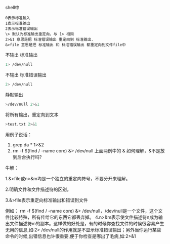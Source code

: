 shell中

```
0表示标准输入
1表示标准输出
2表示标准错误输出
\> 默认为标准输出重定向，与 1> 相同
2>&1 意思是把 标准错误输出 重定向到 标准输出.
&>file 意思是把 标准输出 和 标准错误输出 都重定向到文件file中
```



不输出 标准输出

```bash
1> /dev/null
```

不输出 标准错误输出

```bash
2> /dev/null
```

静默输出

```bash
>/dev/null 2>&1
```

将所有输出，重定向到文本

```bash
>test.txt 2>&1
```



用例子说话：

1. grep da * 1>&2 
2. rm -f $(find / -name core) &> /dev/null
上面两例中的 & 如何理解，&不是放到后台执行吗?

牛解：

1.&>file或n>&m均是一个独立的重定向符号，不要分开来理解。

2.明确文件和文件描述符的区别。

3.&>file表示重定向标准输出和错误到文件

例如：
rm -f $(find / -name core) &> /dev/null，/dev/null是一个文件，这个文件比较特殊，所有传给它的东西它都丢弃掉。
4.n>&m表示使文件描述符n成为输出文件描述符m的副本。这样做的好处是，有的时候你查找文件的时候很容易产生无用的信息,如:2> /dev/null的作用就是不显示标准错误输出；另外当你运行某些命令的时候,出错信息也许很重要,便于你检查是哪出了毛病,如:2>&1
